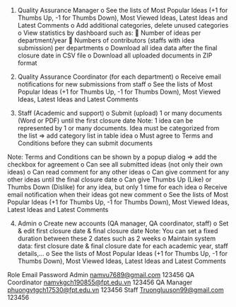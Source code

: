 1. Quality Assurance Manager
o See the lists of Most Popular Ideas (+1 for Thumbs Up, -1 for
Thumbs Down), Most Viewed Ideas, Latest Ideas and Latest
Comments
o Add additional categories, delete unused categories
o View statistics by dashboard such as:
 Number of ideas per department/year
 Numbers of contributors (staffs with idea submission) per departments
o Download all idea data after the final closure date in CSV file
o Download all uploaded documents in ZIP format
2. Quality Assurance Coordinator (for each department)
o Receive email notifications for new submissions from staff
o See the lists of Most Popular Ideas (+1 for Thumbs Up, -1 for
Thumbs Down), Most Viewed Ideas, Latest Ideas and Latest
Comments

3. Staff (Academic and support)
o Submit (upload) 1 or many documents (Word or PDF) until
the first closure date
Note: 1 idea can be represented by 1 or many documents.
Idea must be categorized from the list =&gt; add category list in
table idea
o Must agree to Terms and Conditions before they can submit
documents

Note: Terms and Conditions can be shown by a popup dialog
=&gt; add the checkbox for agreement
o Can see all submitted ideas (not only their own ideas)
o Can read comment for any other ideas
o Can give comment for any other ideas until the final closure
date
o Can give Thumbs Up (Like) or Thumbs Down (Dislike) for any
idea, but only 1 time for each idea
o Receive email notification when their ideas got new
comment
o See the lists of Most Popular Ideas (+1 for Thumbs Up, -1 for
Thumbs Down), Most Viewed Ideas, Latest Ideas and Latest
Comments

4. Admin
o Create new accounts (QA manager, QA coordinator, staff)
o Set &amp; edit first closure date &amp; final closure date
Note: You can set a fixed duration between these 2 dates
such as 2 weeks
o Maintain system data: first closure date &amp; final closure date
for each academic year, staff details,…
o See the lists of Most Popular Ideas (+1 for Thumbs Up, -1 for
Thumbs Down), Most Viewed Ideas, Latest Ideas and Latest
Comments


Role	           Email	                    Password
Admin	           namvu7689@gmail.com	        123456
QA Coordinator	   namvkgch190855@fpt.edu.vn	123456
QA Manager	       phuongvtgch17530@fpt.edu.vn  123456
Staff	           Truongluuson99@gmail.com	    123456

